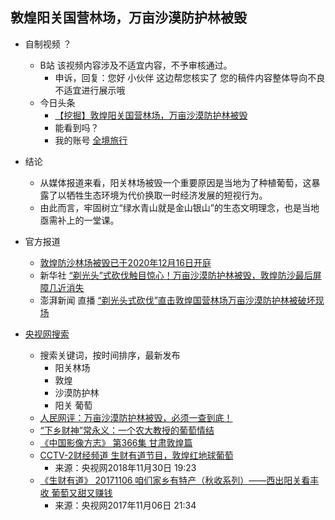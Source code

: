 
## 敦煌阳关国营林场，万亩沙漠防护林被毁

- 自制视频 ？ 
    - B站 该视频内容涉及不适宜内容，不予审核通过。
        - 申诉，回复：您好 小伙伴 这边帮您核实了 您的稿件内容整体导向不良不适宜进行展示哦
    - 今日头条 
        - [【挖掘】敦煌阳关国营林场，万亩沙漠防护林被毁](https://www.ixigua.com/6921180907504140803)
        - 能看到吗？
        - 我的账号 [全境旅行](https://www.ixigua.com/home/1789618645372350)

- 结论
    - 从媒体报道来看，阳关林场被毁一个重要原因是当地为了种植葡萄，这暴露了以牺牲生态环境为代价换取一时经济发展的短视行为。
    - 由此而言，牢固树立“绿水青山就是金山银山”的生态文明理念，也是当地亟需补上的一堂课。

- 官方报道
    - [敦煌防沙林场被毁已于2020年12月16日开庭](https://www.bilibili.com/video/BV1M5411J7Z3/)
    - 新华社 [“剃光头”式砍伐触目惊心！万亩沙漠防护林被毁，敦煌防沙最后屏障几近消失](https://www.bilibili.com/video/BV1wv411s7tC)
    - 澎湃新闻 直播 [“剃光头式砍伐”直击敦煌国营林场万亩沙漠防护林被破坏现场](https://www.bilibili.com/video/BV1Ff4y1C7Vm)
    
- [央视网搜索](https://search.cctv.com)
    - 搜索关键词，按时间排序，最新发布
        - 阳关林场
        - 敦煌
        - 沙漠防护林
        - 阳关 葡萄
    - [人民网评：万亩沙漠防护林被毁，必须一查到底！](https://news.cctv.com/2021/01/22/ARTIaycK6cdqNq9Lo1pHBnrf210122.shtml)
    - [“下乡财神”常永义：一个农大教授的葡萄情结](http://sannong.cntv.cn/2015/09/23/ARTI1442994355480236.shtml)
    - [《中国影像方志》 第366集 甘肃敦煌篇](https://tv.cctv.com/2019/10/07/VIDE3q9t8QzHPKmMeda7Pmp3191007.shtml)
    - [CCTV-2财经频道  生财有道节目，敦煌红地球葡萄](https://tv.cctv.com/2018/11/30/VIDEnCgxOcREUMx85Xhcs8S0181130.shtml)
        - 来源：央视网2018年11月30日 19:23
    - [《生财有道》 20171106 咱们家乡有特产（秋收系列）——西出阳关看丰收 葡萄又甜又赚钱](https://tv.cctv.com/2017/11/06/VIDEgcnbefPLX51CH1XvsBa6171106.shtml)
        - 来源：央视网2017年11月06日 21:34
